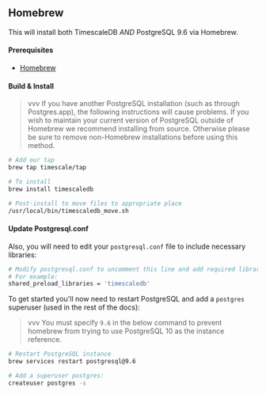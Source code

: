## Homebrew <a id="homebrew"></a>

This will install both TimescaleDB *AND* PostgreSQL 9.6 via Homebrew.

#### Prerequisites

- [Homebrew][]

#### Build & Install

>vvv If you have another PostgreSQL installation
(such as through Postgres.app), the following instructions will
cause problems. If you wish to maintain your current version of PostgreSQL
outside of Homebrew we recommend installing from source.  Otherwise please be
sure to remove non-Homebrew installations before using this method.

```bash
# Add our tap
brew tap timescale/tap

# To install
brew install timescaledb

# Post-install to move files to appropriate place
/usr/local/bin/timescaledb_move.sh
```

#### Update Postgresql.conf

Also, you will need to edit your `postgresql.conf` file to include
necessary libraries:

```bash
# Modify postgresql.conf to uncomment this line and add required libraries.
# For example:
shared_preload_libraries = 'timescaledb'
```

To get started you'll now need to restart PostgreSQL and add
a `postgres` superuser (used in the rest of the docs):
>vvv You must specify `9.6` in the below command to prevent homebrew from trying to use PostgreSQL 10 as the instance reference.

```bash
# Restart PostgreSQL instance
brew services restart postgresql@9.6

# Add a superuser postgres:
createuser postgres -s
```
[Homebrew]: https://brew.sh/
